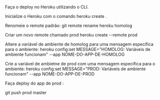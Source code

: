 Faça o deploy no Heroku utilizando o CLI.

Inicialize o Heroku com o comando heroku create .

Renomeie o remote padrão:
git remote rename heroku homolog

Criar um novo remote chamado prod
heroku create --remote prod

Altere a variável de ambiente de homolog para uma mensagem específica para o ambiente:
heroku config:set MESSAGE="HOMOLOG: Variáveis de ambiente funcionam" --app NOME-DO-APP-DE-HOMOLOG

Crie a variável de ambietne de prod com uma mensagem 
específica para o ambiente:
heroku config:set MESSAGE="PROD: Variáveis de ambiente funcionam" --app NOME-DO-APP-DE-PROD

Faça deploy do app de prod :

git push prod master
